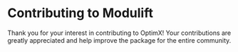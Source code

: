 # Contributing to Modulift

Thank you for your interest in contributing to OptimX! Your contributions are greatly appreciated and help improve the package for the entire community.
